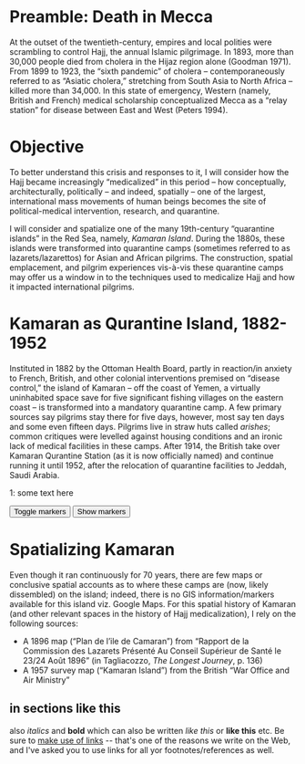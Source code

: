 # Preamble: Death in Mecca

At the outset of the twentieth-century, empires and local polities were scrambling to control Hajj, the annual Islamic pilgrimage. In 1893, more than 30,000 people died from cholera in the Hijaz region alone (Goodman 1971). From 1899 to 1923, the “sixth pandemic” of cholera – contemporaneously referred to as “Asiatic cholera,” stretching from South Asia to North Africa – killed more than 34,000. In this state of emergency, Western (namely, British and French) medical scholarship conceptualized Mecca as a “relay station” for disease between East and West (Peters 1994).

# Objective

To better understand this crisis and responses to it, I will consider how the Hajj became increasingly “medicalized” in this period – how conceptually, architecturally, politically – and indeed, spatially – one of the largest, international mass movements of human beings becomes the site of political-medical intervention, research, and quarantine.

I will consider and spatialize one of the many 19th-century “quarantine islands” in the Red Sea, namely, *Kamaran Island*. During the 1880s, these islands were transformed into quarantine camps (sometimes referred to as lazarets/lazarettos) for Asian and African pilgrims. The construction, spatial emplacement, and pilgrim experiences vis-à-vis these quarantine camps may offer us a window in to the techniques used to medicalize Hajj and how it impacted international pilgrims.

# Kamaran as Qurantine Island, 1882-1952

Instituted in 1882 by the Ottoman Health Board, partly in reaction/in anxiety to French, British, and other colonial interventions premised on “disease control,” the island of Kamaran – off the coast of Yemen, a virtually uninhabited space save for five significant fishing villages on the eastern coast – is transformed into a mandatory quarantine camp. A few primary sources say pilgrims stay there for five days, however, most say ten days and some even fifteen days. Pilgrims live in straw huts called _arishes_; common critiques were levelled against housing conditions and an ironic lack of medical facilities in these camps. After 1914, the British take over Kamaran Qurantine Station (as it is now officially named) and continue running it until 1952, after the relocation of quarantine facilities to Jeddah, Saudi Arabia.

[1]: http://hello.com
[^1]: This is my first footnote

<a id="#one">1: </a> some text here


<div class="markers">
  <!-- these buttons hide/show all the markers  -->
  <!-- to hide/show blue or red markers instead, change my_markers below to blue_markers
       to red_markers.  If you have defined your own color (or other) arrays, use those instead -->
  <button onclick="toggleMarkers(my_markers, my_map)" class="rounded" id="hide">Toggle markers</button>
  <button onclick="showMarkers(my_markers, my_map)" id="show">Show markers</button>
</div>
  <div id="mapcontainer">
    <div id="map_canvas"></div>
  </div>
  <div id="map_legend"></div>
</div>

# Spatializing Kamaran

Even though it ran continuously for 70 years, there are few maps or conclusive spatial accounts as to where these camps are (now, likely dissembled) on the island; indeed, there is no GIS information/markers available for this island viz. Google Maps. For this spatial history of Kamaran (and other relevant spaces in the history of Hajj medicalization), I rely on the following sources:
-	A 1896 map (“Plan de l’ile de Camaran”) from “Rapport de la Commission des Lazarets Présenté Au Conseil Supérieur de Santé le 23/24 Août 1896” (in Tagliacozzo, _The Longest Journey_, p. 136)
-	A 1957 survey map (“Kamaran Island”) from the British “War Office and Air Ministry”


## in sections like this
also _italics_ and __bold__ which can also be written *like this* or **like this**
etc. Be sure to [make use of links](http://digital.hackinghistory.ca) -- that's one of the reasons we write on the Web, and I've asked you to use links for all yor footnotes/references as well.  

